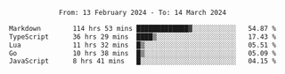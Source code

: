 <div align="center">
<p style="text-align: center;">
<!--START_SECTION:waka-->

```txt
From: 13 February 2024 - To: 14 March 2024

Markdown        114 hrs 53 mins █████████████▓░░░░░░░░░░░   54.87 %
TypeScript      36 hrs 29 mins  ████▒░░░░░░░░░░░░░░░░░░░░   17.43 %
Lua             11 hrs 32 mins  █▒░░░░░░░░░░░░░░░░░░░░░░░   05.51 %
Go              10 hrs 38 mins  █▒░░░░░░░░░░░░░░░░░░░░░░░   05.09 %
JavaScript      8 hrs 41 mins   █░░░░░░░░░░░░░░░░░░░░░░░░   04.15 %
```

<!--END_SECTION:waka-->
</p>
</div>
